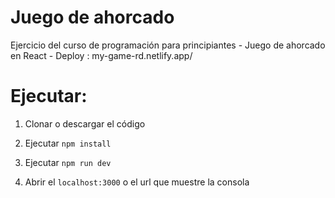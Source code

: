 # Juego de ahorcado
Ejercicio del curso de programación para principiantes - Juego de ahorcado en React - 
Deploy : my-game-rd.netlify.app/

# Ejecutar:

1. Clonar o descargar el código

2. Ejecutar ``` npm install ```

3. Ejecutar ``` npm run dev ```

4. Abrir el ```localhost:3000``` o el url que muestre la consola
